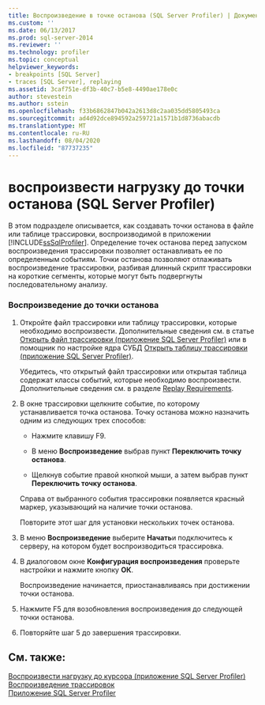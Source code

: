 ```yaml
---
title: Воспроизведение в точке останова (SQL Server Profiler) | Документация Майкрософт
ms.custom: ''
ms.date: 06/13/2017
ms.prod: sql-server-2014
ms.reviewer: ''
ms.technology: profiler
ms.topic: conceptual
helpviewer_keywords:
- breakpoints [SQL Server]
- traces [SQL Server], replaying
ms.assetid: 3caf751e-df3b-40c7-b5e8-4490ae178e0c
author: stevestein
ms.author: sstein
ms.openlocfilehash: f33b6862847b042a2613d8c2aa035dd5805493ca
ms.sourcegitcommit: ad4d92dce894592a259721a1571b1d8736abacdb
ms.translationtype: MT
ms.contentlocale: ru-RU
ms.lasthandoff: 08/04/2020
ms.locfileid: "87737235"
---
```

# <a name="replay-to-a-breakpoint-sql-server-profiler"></a>воспроизвести нагрузку до точки останова (SQL Server Profiler)
  В этом подразделе описывается, как создавать точки останова в файле или таблице трассировки, воспроизводимой в приложении [!INCLUDE[ssSqlProfiler](../../includes/sssqlprofiler-md.md)]. Определение точек останова перед запуском воспроизведения трассировки позволяет останавливать ее по определенным событиям. Точки останова позволяют отлаживать воспроизведение трассировки, разбивая длинный скрипт трассировки на короткие сегменты, которые могут быть подвергнуты последовательному анализу.  
  
### <a name="to-replay-to-a-breakpoint"></a>Воспроизведение до точки останова  
  
1.  Откройте файл трассировки или таблицу трассировки, которые необходимо воспроизвести. Дополнительные сведения см. в статье [Открыть файл трассировки (приложение SQL Server Profiler)](open-a-trace-file-sql-server-profiler.md) или в помощник по настройке ядра СУБД [Открыть таблицу трассировки (приложение SQL Server Profiler)](open-a-trace-table-sql-server-profiler.md).  
  
     Убедитесь, что открытый файл трассировки или открытая таблица содержат классы событий, которые необходимо воспроизвести. Дополнительные сведения см. в разделе [Replay Requirements](replay-requirements.md).  
  
2.  В окне трассировки щелкните событие, по которому устанавливается точка останова. Точку останова можно назначить одним из следующих трех способов:  
  
    -   Нажмите клавишу F9.  
  
    -   В меню **Воспроизведение** выбрав пункт **Переключить точку останова**.  
  
    -   Щелкнув событие правой кнопкой мыши, а затем выбрав пункт **Переключить точку останова**.  
  
     Справа от выбранного события трассировки появляется красный маркер, указывающий на наличие точки останова.  
  
     Повторите этот шаг для установки нескольких точек останова.  
  
3.  В меню **Воспроизведение** выберите **Начать**и подключитесь к серверу, на котором будет воспроизводиться трассировка.  
  
4.  В диалоговом окне **Конфигурация воспроизведения** проверьте настройки и нажмите кнопку **ОК**.  
  
     Воспроизведение начинается, приостанавливаясь при достижении точки останова.  
  
5.  Нажмите F5 для возобновления воспроизведения до следующей точки останова.  
  
6.  Повторяйте шаг 5 до завершения трассировки.  
  
## <a name="see-also"></a>См. также:  
 [Воспроизвести нагрузку до курсора (приложение SQL Server Profiler)](replay-to-a-cursor-sql-server-profiler.md)   
 [Воспроизведение трассировок](replay-traces.md)   
 [Приложение SQL Server Profiler](sql-server-profiler.md)  
  
  
